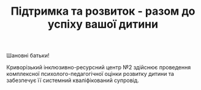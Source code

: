 ﻿---
title: Підтримка та розвиток - разом до успіху вашої дитини
---

Шановні батьки!

Криворізький інклюзивно-ресурсний центр №2 здійснює проведення комплексної психолого-педагогічної оцінки розвитку дитини та забезпечує її системний кваліфікований супровід.


